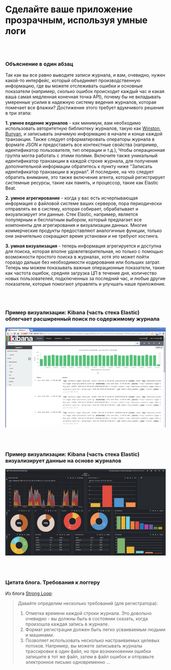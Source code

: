 # Сделайте ваше приложение прозрачным, используя умные логи

<br/><br/>

### Объяснение в один абзац

Так как вы все равно выводите записи журнала, и вам, очевидно, нужен какой-то интерфейс, который объединяет производственную информацию, где вы можете отслеживать ошибки и основные показатели (например, сколько ошибок происходит каждый час и какая ваша самая медленная конечная точка API), почему бы не вкладывать умеренные усилия в надежную систему ведения журналов, которая помечает все флажки? Достижение этого требует вдумчивого решения в три этапа:

**1. умное ведение журналов** - как минимум, вам необходимо использовать авторитетную библиотеку журналов, такую ​​как [Winston](https://github.com/winstonjs/winston), [Bunyan](https://github.com/trentm/node-bunyan), и записывать значимую информацию в начале и конце каждой транзакции. Также следует отформатировать операторы журнала в формате JSON и предоставить все контекстные свойства (например, идентификатор пользователя, тип операции и т.д.), Чтобы операционная группа могла работать с этими полями. Включите также уникальный идентификатор транзакции в каждой строке журнала, для получения дополнительной информации обратитесь к пункту ниже "Записать идентификатор транзакции в журнал". И последнее, на что следует обратить внимание, это также включение агента, который регистрирует системные ресурсы, такие как память, и процессор, такие как Elastic Beat.

**2. умное агрегирование** - когда у вас есть исчерпывающая информация о файловой системе ваших серверов, пора периодически отправлять ее в систему, которая собирает, обрабатывает и визуализирует эти данные. Стек Elastic, например, является популярным и бесплатным выбором, который предлагает все компоненты для агрегирования и визуализации данных. Многие коммерческие продукты предоставляют аналогичные функции, только они значительно сокращают время установки и не требуют хостинга.

**3. умная визуализация** - теперь информация агрегируется и доступна для поиска, которая вполне удовлетворительная, но только с помощью возможности простого поиска в журналах, хотя это может пойти гораздо дальше без необходимости кодирования или больших затрат. Теперь мы можем показывать важные операционные показатели, такие как частота ошибок, средняя загрузка ЦП в течение дня, количество новых пользователей, подключенных за последний час, и любые другие показатели, которые помогают управлять и улучшать наше приложение.

<br/><br/>

### Пример визуализации: Kibana (часть стека Elastic) облегчает расширенный поиск по содержимому журнала

![Kibana facilitates advanced searching on log content](../../assets/images/smartlogging1.png "Kibana facilitates advanced searching on log content")

<br/><br/>

### Пример визуализации: Kibana (часть стека Elastic) визуализирует данные на основе журналов

![Kibana visualizes data based on logs](../../assets/images/smartlogging2.jpg "Kibana visualizes data based on logs")

<br/><br/>

### Цитата блога. Требования к логгеру

Из блога [Strong Loop](https://strongloop.com/strongblog/compare-node-js-logging-winston-bunyan/):

> Давайте определим несколько требований (для регистратора):
> 1. Отметка времени каждой строки журнала. Это довольно очевидно - вы должны быть в состоянии сказать, когда произошла каждая запись в журнале.
> 2. Формат регистрации должен быть легко усваиваемым людьми и машинами.
> 3. Позволяет использовать несколько настраиваемых целевых потоков. Например, вы можете записывать журналы трассировки в один файл, но при возникновении ошибки запишите в тот же файл, затем в файл ошибок и отправьте электронное письмо одновременно ...

<br/><br/>

<br/><br/>
